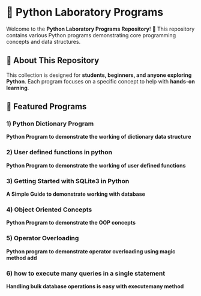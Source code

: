 # 🐍 Python Laboratory Programs  

Welcome to the **Python Laboratory Programs Repository**! 🎯 This repository contains various Python programs demonstrating core programming concepts and data structures.  

## 📌 About This Repository  
This collection is designed for **students, beginners, and anyone exploring Python**. Each program focuses on a specific concept to help with **hands-on learning**.  

## 🔹 Featured Programs  
### 1) Python Dictionary Program  
**Python Program to demonstrate the working of dictionary data structure**  
### 2) User defined functions in python
**Python Program to demonstrate the working of user defined functions**
### 3) Getting Started with SQLite3 in Python
**A Simple Guide to demonstrate working with database**
### 4) Object Oriented Concepts
**Python Program to demonstrate the OOP concepts**
### 5) Operator Overloading 
**Python program to demonstrate operator overloading using magic method __add__**
### 6) how to execute many queries in a single statement
**Handling bulk database operations is easy with executemany method**


